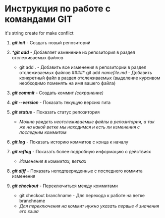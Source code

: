 # Инструкция по работе с командами GIT

it's string create for make conflict

1. _**git init**_ - Создать новый репозиторий

2. _***git add**_ - Добавляет изменение из репозитория в раздел отслеживаемых файлов
    * git add . - Добавить все изменения в репозитории в раздел отслеживаемых файлов
    ####* git add *namefile.md* - Добавить конкретный файл в раздел отслеживаемых (выделение курсивом необходимо поменять на имя вашего файла)
 
3. _**git commit**_ - Создать коммит *(сохранение)*

4. _**git --version**_ - Показать текущую версию гита

5. _**git status**_ - Показать статус репозитория
    * *Можно увидеть неотслеживаемые файлы в репозитории, а так же на какой ветке мы находимся и есть ли изменения с последним коммитом*

6. _**git log**_ - Показать историю коммитов с конца к началу

7. _**git reflog**_ - Показать более подробную информацию о действиях 
    * *Изменения в коммитах, ветках*

8. _**git diff**_ - Показать неподтвержденные с последнего коммита изменения

9. _**git checkout**_ - Переключиться между коммитами
    * git checkout branchname - Для перехода к работе на ветке branchname
    * *Для переключения на коммит нужно указать первые 4 значения его хэша*


